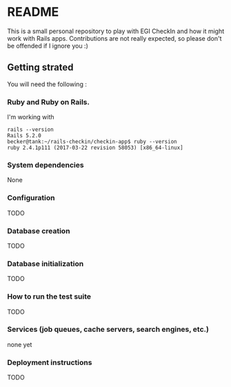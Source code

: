 # README

This is a small personal repository to play with EGI CheckIn and how it might work with Rails apps.
Contributions are not really expected, so please don't be offended if I ignore you :)

## Getting strated

You will need the following : 

### Ruby and Ruby on Rails. 

I'm working with 

```
rails --version
Rails 5.2.0
becker@tank:~/rails-checkin/checkin-app$ ruby --version
ruby 2.4.1p111 (2017-03-22 revision 58053) [x86_64-linux]
```

### System dependencies

None

### Configuration

TODO

### Database creation

TODO


### Database initialization

TODO

### How to run the test suite

TODO

### Services (job queues, cache servers, search engines, etc.)

none yet

### Deployment instructions

TODO
